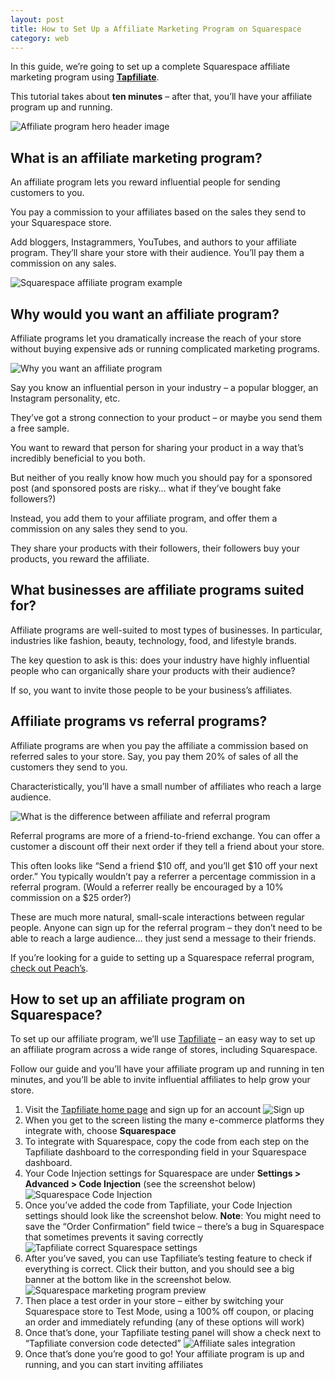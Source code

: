 ```yaml
---
layout: post
title: How to Set Up a Affiliate Marketing Program on Squarespace
category: web
---
```


In this guide, we’re going to set up a complete Squarespace affiliate marketing
program using **[Tapfiliate][tapfiliate-link]**.

This tutorial takes about **ten minutes** – after that, you’ll have your affiliate program up and running.

![Affiliate program hero header image][affiliate-header]

## What is an affiliate marketing program?

An affiliate program lets you reward influential people for sending customers to you. 

You pay a commission to your affiliates based on the sales they send to your Squarespace store.

Add bloggers, Instagrammers, YouTubes, and authors to your affiliate program. They’ll share your store with their audience. You’ll pay them a commission on any sales.

![Squarespace affiliate program example][affiliate-example]


## Why would you want an affiliate program?

Affiliate programs let you dramatically increase the reach of your store without buying expensive ads or running complicated marketing programs.

![Why you want an affiliate program][why]

Say you know an influential person in your industry – a popular blogger, an Instagram personality, etc.

They’ve got a strong connection to your product – or maybe you send them a free sample. 

You want to reward that person for sharing your product in a way that’s incredibly beneficial to you both.

But neither of you really know how much you should pay for a sponsored post (and sponsored posts are risky… what if they’ve bought fake followers?)

Instead, you add them to your affiliate program, and offer them a commission on any sales they send to you.

They share your products with their followers, their followers buy your products, you reward the affiliate.


## What businesses are affiliate programs suited for?

Affiliate programs are well-suited to most types of businesses. In particular, industries like fashion, beauty, technology, food, and lifestyle brands. 

The key question to ask is this: does your industry have highly influential people who can organically share your products with their audience? 

If so, you want to invite those people to be your business’s affiliates.


## Affiliate programs vs referral programs?

Affiliate programs are when you pay the affiliate a commission based on referred sales to your store. Say, you pay them 20% of sales of all the customers they send to you. 

Characteristically, you’ll have a small number of affiliates who reach a large audience.

![What is the difference between affiliate and referral program][difference]

Referral programs are more of a friend-to-friend exchange. You can offer a customer a discount off their next order if they tell a friend about your store. 

This often looks like “Send a friend $10 off, and you’ll get $10 off your next order.” You typically wouldn’t pay a referrer a percentage commission in a referral program. (Would a referrer really be encouraged by a 10% commission on a $25 order?)

These are much more natural, small-scale interactions between regular people. Anyone can sign up for the referral program – they don’t need to be able to reach a large audience… they just send a message to their friends.

If you’re looking for a guide to setting up a Squarespace referral program, [check out Peach’s](https://peachs.co).


## How to set up an affiliate program on Squarespace?

To set up our affiliate program, we’ll use [Tapfiliate][tapfiliate-link] – an easy way to set up an affiliate program across a wide range of stores, including Squarespace.

Follow our guide and you’ll have your affiliate program up and running in ten minutes, and you’ll be able to invite influential affiliates to help grow your store.


1.  Visit the [Tapfiliate home page][tapfiliate-link] and sign up for an account
    ![Sign up][sign-up]
2.  When you get to the screen listing the many e-commerce platforms they integrate with, choose **Squarespace**
3.  To integrate with Squarespace, copy the code from each step on the Tapfiliate dashboard to the corresponding field in your Squarespace dashboard.
4.  Your Code Injection settings for Squarespace are under **Settings > Advanced > Code Injection** (see the screenshot below)
    ![Squarespace Code Injection][navigation]
5.  Once you’ve added the code from Tapfiliate, your Code Injection settings should look like the screenshot below. **Note**: You might need to save the “Order Confirmation” field twice – there’s a bug in Squarespace that sometimes prevents it saving correctly
    ![Tapfiliate correct Squarespace settings][code-settings-correct]
6.  After you’ve saved, you can use Tapfiliate’s testing feature to check if everything is correct. Click their button, and you should see a big banner at the bottom like in the screenshot below.
    ![Squarespace marketing program preview][testing-preview]
7.  Then place a test order in your store – either by switching your Squarespace store to Test Mode, using a 100% off coupon, or placing an order and immediately refunding (any of these options will work)
8.  Once that’s done, your Tapfiliate testing panel will show a check next to “Tapfiliate conversion code detected”
    ![Affiliate sales integration][affiliate-sales-test]
9.  Once that’s done you’re good to go! Your affiliate program is up and running, and you can start inviting affiliates


[tapfiliate-link]: https://tapfiliate.com/?ref=matthewpalmer3
[affiliate-header]: /img/squarespace/affiliate-program/header.png
[why]: /img/squarespace/affiliate-program/why.png
[affiliate-example]: /img/squarespace/affiliate-program/example.png
[difference]: /img/squarespace/affiliate-program/difference.png
[sign-up]: /img/squarespace/affiliate-program/sign-up.png
[navigation]: /img/squarespace/affiliate-program/navigation.png
[code-settings-correct]: /img/squarespace/affiliate-program/code-settings.png
[testing-preview]: /img/squarespace/affiliate-program/test-code.png
[affiliate-sales-test]: /img/squarespace/affiliate-program/test-order.png
